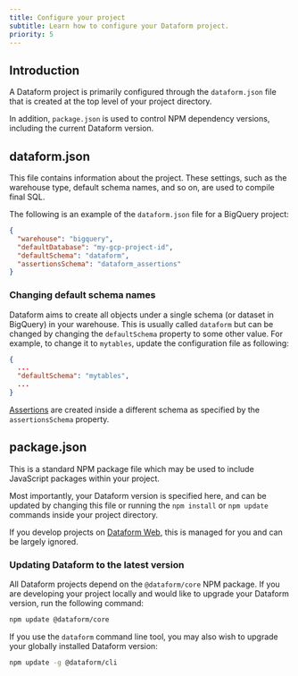```yaml
---
title: Configure your project
subtitle: Learn how to configure your Dataform project.
priority: 5
---
```


## Introduction

A Dataform project is primarily configured through the `dataform.json` file that is created at the top level of your project directory.

In addition, `package.json` is used to control NPM dependency versions, including the current Dataform version.

## dataform.json

This file contains information about the project. These settings, such as the warehouse type, default schema names, and so on, are used to compile final SQL.

The following is an example of the `dataform.json` file for a BigQuery project:

```json
{
  "warehouse": "bigquery",
  "defaultDatabase": "my-gcp-project-id",
  "defaultSchema": "dataform",
  "assertionsSchema": "dataform_assertions"
}
```

### Changing default schema names

Dataform aims to create all objects under a single schema (or dataset in BigQuery) in your warehouse. This is usually called `dataform` but can be changed
by changing the `defaultSchema` property to some other value. For example, to change it to `mytables`, update the configuration file as following:

```json
{
  ...
  "defaultSchema": "mytables",
  ...
}
```

[Assertions](assertions) are created inside a different schema as specified by the `assertionsSchema` property.

## package.json

This is a standard NPM package file which may be used to include JavaScript packages within your project.

Most importantly, your Dataform version is specified here, and can be updated by changing this file or running the `npm install` or `npm update` commands inside your project directory.

If you develop projects on <a target="_blank" rel="noopener" href="https://dataform.co">Dataform Web</a>, this is managed for you and can be largely ignored.

### Updating Dataform to the latest version

All Dataform projects depend on the `@dataform/core` NPM package. If you are developing your project locally and would like to upgrade your Dataform version, run the following command:

```bash
npm update @dataform/core
```

If you use the `dataform` command line tool, you may also wish to upgrade your globally installed Dataform version:

```bash
npm update -g @dataform/cli
```
